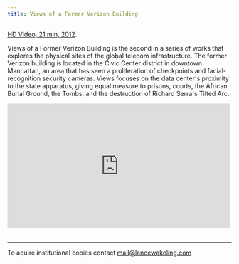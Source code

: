 ```yaml
---
title: Views of a Former Verizon Building
---
```


<a href="https://vimeo.com/65778055">HD Video, 21 min, 2012</a>.

Views of a Former Verizon Building is the second in a series of works that explores the physical sites of the global telecom infrastructure. The former Verizon building is located in the Civic Center district in downtown Manhattan, an area that has seen a proliferation of checkpoints and facial-recognition security cameras. Views focuses on the data center's proximity to the state apparatus, giving equal measure to prisons, courts, the African Burial Ground, the Tombs, and the destruction of Richard Serra's Tilted Arc.

<div class="js-video vimeo widescreen"><iframe src="https://player.vimeo.com/video/65778055?title=0&byline=0&portrait=0" width="500" height="281" frameborder="0" webkitallowfullscreen mozallowfullscreen allowfullscreen></iframe></div>

<img src="{{assets}}/images/views-13-39.jpg" alt="" />

<img src="{{assets}}/images/views-9-57.jpg" alt="" />

<img src="{{assets}}/images/views-7-06-15.jpg" alt="" />

<img src="{{assets}}/images/views-19-19.jpg" alt="" />


---

To aquire institutional copies contact [mail@lancewakeling.com](mailto:mail@lancewakeling.com)